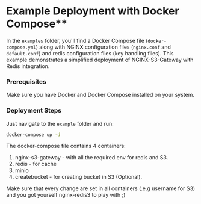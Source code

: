 # Example Deployment with Docker Compose**

In the `examples` folder, you'll find a Docker Compose file (`docker-compose.yml`) along with NGINX configuration files (`nginx.conf` and `default.conf`) and redis configuration files (key handling files). This example demonstrates a simplified deployment of NGINX-S3-Gateway with Redis integration.

### Prerequisites

Make sure you have Docker and Docker Compose installed on your system.


### Deployment Steps

Just navigate to the `example` folder and run:
```bash
docker-compose up -d
```

The docker-compose file contains 4 containers:
1. nginx-s3-gateway - with all the required env for redis and S3.
2. redis - for cache
3. minio
4. createbucket - for creating bucket in S3 (Optional).

Make sure that every change are set in all containers (.e.g username for S3) and you got yourself nginx-redis3 to play with ;)